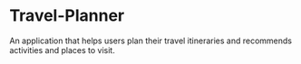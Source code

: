 # Travel-Planner
An application that helps users plan their travel itineraries and recommends activities and places to visit.
